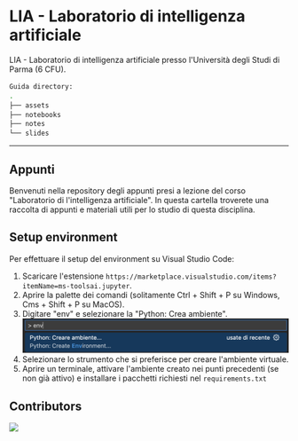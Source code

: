 # LIA - Laboratorio di intelligenza artificiale
LIA - Laboratorio di intelligenza artificiale presso l'Università degli Studi di Parma (6 CFU).

```bash
Guida directory:
.
├── assets
├── notebooks
├── notes
└── slides
```

---

## Appunti

Benvenuti nella repository degli appunti presi a lezione del corso "Laboratorio di l'intelligenza artificiale".
In questa cartella troverete una raccolta di appunti e materiali utili per lo studio di questa disciplina.

## Setup environment

Per effettuare il setup del environment su Visual Studio Code:
1. Scaricare l'estensione `https://marketplace.visualstudio.com/items?itemName=ms-toolsai.jupyter`.
2. Aprire la palette dei comandi (solitamente Ctrl + Shift + P su Windows, Cms + Shift + P su MacOS).
3. Digitare "env" e selezionare la "Python: Crea ambiente". ![img1](assets/img1.png)
4. Selezionare lo strumento che si preferisce per creare l'ambiente virtuale.
5. Aprire un terminale, attivare l'ambiente creato nei punti precedenti (se non già attivo) e installare i pacchetti richiesti nel `requirements.txt`

## Contributors

<a href="https://github.com/unipr-org/LIA/graphs/contributors">
  <img src="https://contrib.rocks/image?repo=unipr-org/LIA" />
</a>

